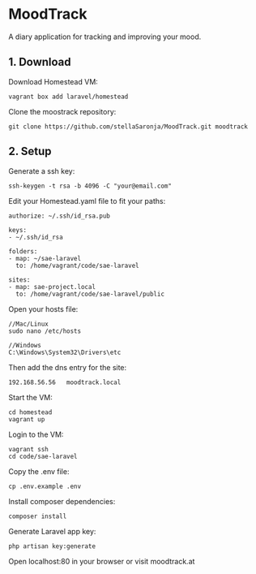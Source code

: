 # MoodTrack

A diary application for tracking and improving your mood.

## 1. Download
Download Homestead VM:

    vagrant box add laravel/homestead

Clone the moostrack repository:

    git clone https://github.com/stellaSaronja/MoodTrack.git moodtrack

## 2. Setup
Generate a ssh key:

    ssh-keygen -t rsa -b 4096 -C "your@email.com"

Edit your Homestead.yaml file to fit your paths:

    authorize: ~/.ssh/id_rsa.pub

    keys:
    - ~/.ssh/id_rsa

    folders:
    - map: ~/sae-laravel
      to: /home/vagrant/code/sae-laravel

    sites:
    - map: sae-project.local
      to: /home/vagrant/code/sae-laravel/public

Open your hosts file:

    //Mac/Linux
    sudo nano /etc/hosts

    //Windows
    C:\Windows\System32\Drivers\etc

Then add the dns entry for the site:
    
    192.168.56.56   moodtrack.local

Start the VM:

    cd homestead
    vagrant up

Login to the VM:

    vagrant ssh
    cd code/sae-laravel

Copy the .env file:

    cp .env.example .env

Install composer dependencies:

    composer install

Generate Laravel app key:

    php artisan key:generate

Open localhost:80 in your browser
or visit moodtrack.at 
